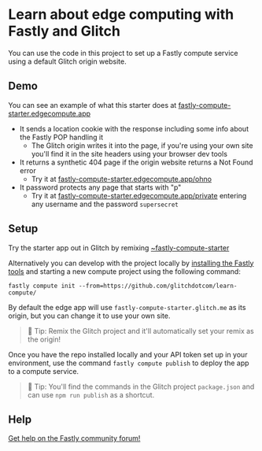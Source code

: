 # Learn about edge computing with Fastly and Glitch

You can use the code in this project to set up a Fastly compute service using a default Glitch origin website.

## Demo

You can see an example of what this starter does at [fastly-compute-starter.edgecompute.app](https://fastly-compute-starter.edgecompute.app)

* It sends a location cookie with the response including some info about the Fastly POP handling it
  * The Glitch origin writes it into the page, if you're using your own site you'll find it in the site headers using your browser dev tools
* It returns a synthetic 404 page if the origin website returns a Not Found error
  * Try it at [fastly-compute-starter.edgecompute.app/ohno](https://fastly-compute-starter.edgecompute.app/ohno)
* It password protects any page that starts with "p"
  * Try it at [fastly-compute-starter.edgecompute.app/private](https://fastly-compute-starter.edgecompute.app/private) entering any username and the password `supersecret`

## Setup

Try the starter app out in Glitch by remixing [~fastly-compute-starter](https://glitch.com/~fastly-compute-starter)

Alternatively you can develop with the project locally by [installing the Fastly tools](https://www.fastly.com/documentation/guides/compute/) and starting a new compute project using the following command:

```
fastly compute init --from=https://github.com/glitchdotcom/learn-compute/
```

By default the edge app will use `fastly-compute-starter.glitch.me` as its origin, but you can change it to use your own site. 

> 🎏 Tip: Remix the Glitch project and it'll automatically set your remix as the origin!

Once you have the repo installed locally and your API token set up in your environment, use the command `fastly compute publish` to deploy the app to a compute service.

> 🎏 Tip: You'll find the commands in the Glitch project `package.json` and can use `npm run publish` as a shortcut.

## Help

[Get help on the Fastly community forum!](https://community.fastly.com)
